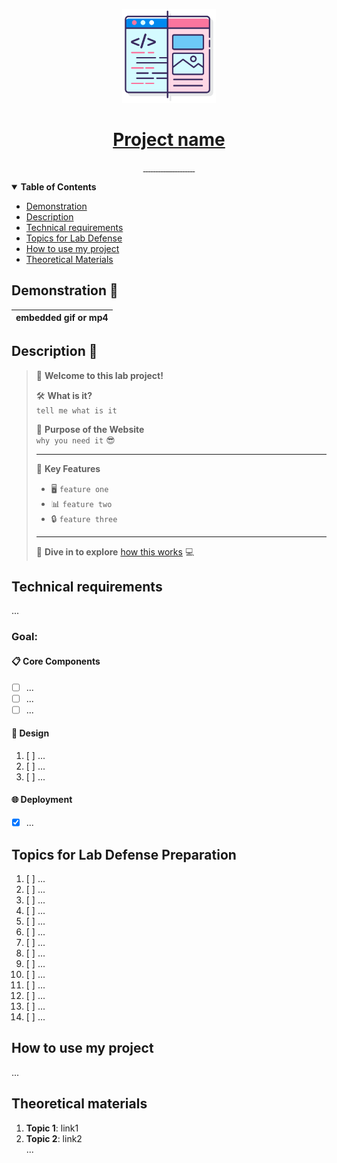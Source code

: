 <!-- Here is the main logo and name of your project -->

<p align="center">
  <a href="resources/MVC.png">
    <picture>
      <img src="resources/logo.png" height="150">
    </picture>
    <h1 align="center">Project name</h1>
  </a>
</p>

<!-- Here are some cool labels for your project, deledte those, that you don't need -->

<p align="center">
   <a aria-label="Translation ro russian" href="./README_RU.md">
      <img alt="" src="https://img.shields.io/badge/translation-RU-007FFF?style=for-the-badge&labelColor=000000&color=007FFF">
   </a>
   <a aria-label="WildFly Version" href="https://www.wildfly.org/">
      <img alt="" src="https://img.shields.io/badge/WildFly-21.0.0-50FA7B?style=for-the-badge&labelColor=000000&color=50FA7B">
   </a>
   <a aria-label="Java Version" href="https://www.oracle.com/java/technologies/javase-jdk17-downloads.html">
      <img alt="" src="https://img.shields.io/badge/Java-17-FFD300?style=for-the-badge&labelColor=000000&color=FFD300">
   </a>
   <a aria-label="JetBrains Runtime Version" href="https://www.jetbrains.com/">
      <img alt="" src="https://img.shields.io/badge/JetBrains_Runtime-17.0.8-00CCFF?style=for-the-badge&labelColor=000000&color=00CCFF">
   </a>
   <a aria-label="Maven Project" href="https://maven.apache.org/">
      <img alt="" src="https://img.shields.io/badge/Maven-Project-FF69B4?style=for-the-badge&labelColor=000000&color=FF69B4">
   </a>
   <a aria-label="Repo size" href="https://github.com/worthant/labs-template-repository">
    <img alt="" src="https://img.shields.io/github/repo-size/worthant/labs-template-repository?style=for-the-badge&logo=github&labelColor=000000&color=008080">
  </a>
  <a aria-label="Translation" href="./README_RU.md">
    <img alt="" src="https://img.shields.io/badge/translation-RU-red?style=for-the-badge&labelColor=000000">
  </a>
  <a aria-label="Build Status" href="https://github.com/worthant/simple-one-page-website/actions">
    <img alt="" src="https://img.shields.io/github/actions/workflow/status/worthant/simple-one-page-website/php.yaml?branch=main&style=for-the-badge&logo=github-actions&labelColor=000000">
  </a>
  <a aria-label="License" href="./LICENSE">
    <img alt="" src="https://img.shields.io/github/license/worthant/labs-template-repository?style=for-the-badge&labelColor=000000">
  </a>
    <a aria-label="Vue.js version" href="https://vuejs.org/">
    <img alt="" src="https://img.shields.io/badge/vue.js-v3.2.13-green.svg?style=for-the-badge&logo=vue.js&labelColor=000000">
  </a>
  <a aria-label="Vuetify Version" href="https://vuetifyjs.com/">
    <img alt="" src="https://img.shields.io/badge/vuetify-v3.4.0-yellow.svg?style=for-the-badge&logo=vuetify&labelColor=000000">
  </a>
  <a aria-label="Yarn version" href="https://yarnpkg.com/">
    <img alt="" src="https://img.shields.io/badge/yarn-v1.22.19-green.svg?style=for-the-badge&logo=yarn&labelColor=000000">
  </a>
  <a aria-label="Last commit" href="https://github.com/worthant/labs-template-repository/commits/main">
    <img alt="" src="https://img.shields.io/github/last-commit/worthant/labs-template-repository?style=for-the-badge&logo=git&labelColor=000000">
  </a>
   <!-- New Badge for JavaServer Faces Framework -->
   <a aria-label="JavaServer Faces Framework" href="https://www.oracle.com/java/technologies/javaserverfaces.html">
      <img alt="" src="https://img.shields.io/badge/JSF-Framework-orange?style=for-the-badge&logo=java&labelColor=000000&color=orange">
   </a>
   <!-- New Badge for Managed Beans -->
   <a aria-label="Managed Beans" href="#">
      <img alt="" src="https://img.shields.io/badge/Managed_Beans-Supported-green?style=for-the-badge&logo=java&labelColor=000000&color=green">
   </a>
   <!-- New Badge for Java EE -->
   <a aria-label="Java EE" href="https://www.oracle.com/java/technologies/java-ee-glance.html">
      <img alt="" src="https://img.shields.io/badge/Java_EE-8-purple?style=for-the-badge&logo=java&labelColor=000000&color=8B008B">
   </a>
   <!-- New Badge for Session-scoped Managed Bean -->
   <a aria-label="Session-scoped Managed Bean" href="#">
      <img alt="" src="https://img.shields.io/badge/Session_Scoped-Managed_Bean-yellow?style=for-the-badge&logo=java&labelColor=000000&color=yellow">
   </a>
   <!-- New Badge for JDBC -->
   <a aria-label="JDBC" href="#">
      <img alt="" src="https://img.shields.io/badge/JDBC-Supported-red?style=for-the-badge&logo=java&labelColor=000000&color=red">
   </a>
   <!-- New Badge for Spring -->
   <a aria-label="Spring" href="https://spring.io/">
      <img alt="" src="https://img.shields.io/badge/Spring-2.5.5-brightgreen?style=for-the-badge&logo=spring&labelColor=000000&color=brightgreen">
   </a>
   <!-- New Badge for React -->
   <a aria-label="React" href="https://reactjs.org/">
      <img alt="" src="https://img.shields.io/badge/React-17.0.2-blue?style=for-the-badge&logo=react&labelColor=000000&color=blue">
   </a>
   <!-- New Badge for Redux -->
   <a aria-label="Redux" href="https://redux.js.org/">
      <img alt="" src="https://img.shields.io/badge/Redux-Supported-violet?style=for-the-badge&logo=redux&labelColor=000000&color=violet">
   </a>
   <!-- New Badge for Angular -->
   <a aria-label="Angular" href="https://angular.io/">
      <img alt="" src="https://img.shields.io/badge/Angular-12-red?style=for-the-badge&logo=angular&labelColor=000000&color=red">
   </a>
</p>

<details open>
   <summary><b>Table of Contents</b></summary>

- [Demonstration](#demo)
- [Description](#descr)
- [Technical requirements](#requirements)
- [Topics for Lab Defense](#defense)
- [How to use my project](#user-manual)
- [Theoretical Materials](#theoretical-materials)

</details>

<a id="demo"></a>

## Demonstration 🎥

| embedded gif or mp4 |
|-------------------------------------------------------------------------------------------------------------------------------------------|

<a id="descr"></a>

## Description 📝

> 👋 **Welcome to this lab project!**
>
> 🛠 **What is it?**  
> `tell me what is it`
>
> 🎯 **Purpose of the Website**  
> `why you need it` 😎
>
> ---
>
> 📌 **Key Features**
>
> - 🖥 `feature one`
> - 📊 `feature two`
> - 🔒 `feature three`
>
> ---
>
> 🚀 **Dive in to explore** [how this works](#user-manual) 💻

<a id="requirements"></a>

## Technical requirements

...

### Goal:

#### 📋 Core Components

- [ ] ...
- [ ] ...
- [ ] ...

#### 🎨 Design

1. [ ] ...
2. [ ] ...
3. [ ] ...

#### 🌐 Deployment

- [x] ...

<a id="defense"></a>

## Topics for Lab Defense Preparation

1. [ ] ...
2. [ ] ...
3. [ ] ...
4. [ ] ...
5. [ ] ...
6. [ ] ...
7. [ ] ...
8. [ ] ...
9. [ ] ...
10. [ ] ...
11. [ ] ...
12. [ ] ...
13. [ ] ...
14. [ ] ...

<a id="user-manual"></a>

## How to use my project

...

<a id="theory"></a>

## Theoretical materials

1. **Topic 1**: link1
2. **Topic 2**: link2  
...
